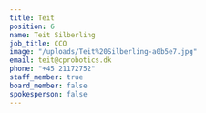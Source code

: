 ```yaml
---
title: Teit
position: 6
name: Teit Silberling
job_title: CCO
image: "/uploads/Teit%20Silberling-a0b5e7.jpg"
email: teit@cprobotics.dk
phone: "+45 21172752"
staff_member: true
board_member: false
spokesperson: false
---
```


